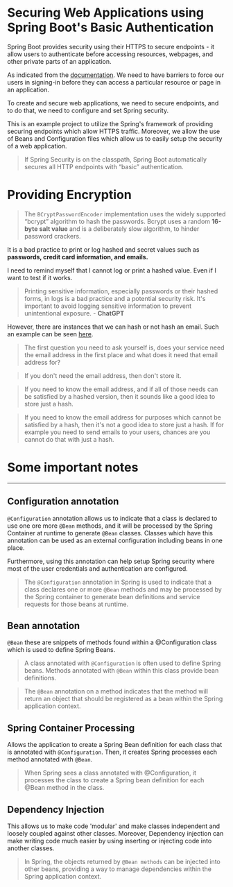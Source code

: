 # Securing Web Applications using Spring Boot's Basic Authentication

Spring Boot provides security using their HTTPS to secure endpoints - it allow users to 
authenticate before accessing resources, webpages, and other private parts of an application. 

As indicated from the <a href="https://spring.io/guides/gs/securing-web/">documentation</a>. We need to have 
barriers to force our users in signing-in before they can access a particular resource or page in an application.

To create and secure web applications, we need to secure endpoints, and to do that, we need to configure and set 
Spring security. 

This is an example project to utilize the Spring's framework of providing securing
endpoints which allow HTTPS traffic. Moreover, we allow the use of Beans and Configuration
files which allow us to easily setup the security of a web application.

>  If Spring Security is on the classpath, Spring Boot automatically secures all HTTP endpoints with “basic” authentication.

# Providing Encryption
> The <code>BCryptPasswordEncoder</code> implementation uses the widely supported “bcrypt” algorithm to hash the passwords. 
> Bcrypt uses a random <b>16-byte salt value</b> and is a deliberately slow algorithm, to hinder password crackers.

It is a bad practice to print or log hashed and secret values such as <b>passwords, credit card information, and emails.</b>

I need to remind myself that I cannot log or print a hashed value. Even if I want to test if it works.

> Printing sensitive information, especially passwords or their hashed forms, in logs is a bad practice and a potential security risk. 
> It's important to avoid logging sensitive information to prevent unintentional exposure. - <b>ChatGPT</b>


However, there are instances that we can hash or not hash an email. Such an example can be seen 
<a href="https://security.stackexchange.com/questions/201361/is-it-worth-storing-email-addresses-as-hashes">here</a>.

> The first question you need to ask yourself is, does your service need the email address in the first place and
what does it need that email address for?

> If you don't need the email address, then don't store it.

> If you need to know the email address, and if all of those needs can be satisfied by a hashed version, then it sounds 
> like a good idea to store just a hash.

> If you need to know the email address for purposes which cannot be satisfied by a hash, then it's not a good idea to 
> store just a hash. If for example you need to send emails to your users, chances are you cannot do that with just a hash.


# Some important notes
<hr>

## Configuration annotation

<code>@Configuration</code> annotation allows us to indicate that a class is declared to use one ore more <code>@Bean</code>
methods, and it will be processed by the Spring Container at runtime to generate <code>@Bean</code> classes. 
Classes which have this annotation can be used as an external configuration including beans in one place.

Furthermore, using this annotation can help setup Spring security where most of the user credentials and authentication
are configured.

> The <code>@Configuration</code> annotation in Spring is used to indicate that a class declares one or more 
> <code>@Bean</code> methods and may be processed by the Spring container to generate bean definitions and service requests
> for those beans at runtime.


## Bean annotation

<code>@Bean</code> these are snippets of methods found within a @Configuration class which is used to define 
Spring Beans.

> A class annotated with <code>@Configuration</code> is often used to define Spring beans. 
> Methods annotated with <code>@Bean</code> within this class provide bean definitions.

> The <code>@Bean</code> annotation on a method indicates that the method will return an object that should be registered 
> as a bean within the Spring application context.


## Spring Container Processing 

Allows the application to create a Spring Bean definition for each class that is annotated with <code>@Configuration</code>. 
Then, it creates Spring processes each method annotated with <code>@Bean</code>.

> When Spring sees a class annotated with @Configuration, it processes the class to create a Spring bean definition 
> for each @Bean method in the class.

## Dependency Injection

This allows us to make code 'modular' and make classes independent and loosely coupled against other classes. Moreover,
Dependency injection can make writing code much easier by using inserting or injecting code into another classes. 

> In Spring, the objects returned by <code>@Bean methods</code> can be injected into other beans, providing a way to manage 
> dependencies within the Spring application context.